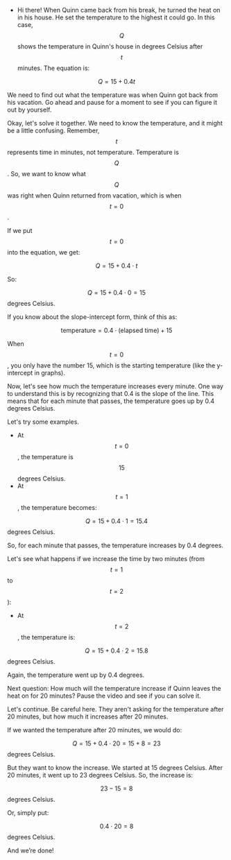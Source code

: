 - Hi there! When Quinn came back from his break, he turned the heat on in his house. He set the temperature to the highest it could go. In this case, $$Q$$ shows the temperature in Quinn's house in degrees Celsius after $$t$$ minutes. The equation is:

$$Q = 15 + 0.4t$$

We need to find out what the temperature was when Quinn got back from his vacation. Go ahead and pause for a moment to see if you can figure it out by yourself.

Okay, let's solve it together. We need to know the temperature, and it might be a little confusing. Remember, $$t$$ represents time in minutes, not temperature. Temperature is $$Q$$. So, we want to know what $$Q$$ was right when Quinn returned from vacation, which is when $$t = 0$$.

If we put $$t = 0$$ into the equation, we get:

$$Q = 15 + 0.4 \cdot t$$

So:

$$Q = 15 + 0.4 \cdot 0 = 15$$ degrees Celsius.

If you know about the slope-intercept form, think of this as:

$$\text{temperature} = 0.4 \cdot (\text{elapsed time}) + 15$$

When $$t = 0$$, you only have the number 15, which is the starting temperature (like the y-intercept in graphs).

Now, let's see how much the temperature increases every minute. One way to understand this is by recognizing that 0.4 is the slope of the line. This means that for each minute that passes, the temperature goes up by 0.4 degrees Celsius.

Let's try some examples. 

- At $$t = 0$$, the temperature is $$15$$ degrees Celsius.
- At $$t = 1$$, the temperature becomes:

$$Q = 15 + 0.4 \cdot 1 = 15.4$$ degrees Celsius. 

So, for each minute that passes, the temperature increases by 0.4 degrees.

Let's see what happens if we increase the time by two minutes (from $$t = 1$$ to $$t = 2$$):

- At $$t = 2$$, the temperature is:

$$Q = 15 + 0.4 \cdot 2 = 15.8$$ degrees Celsius.

Again, the temperature went up by 0.4 degrees.

Next question: How much will the temperature increase if Quinn leaves the heat on for 20 minutes? Pause the video and see if you can solve it.

Let's continue. Be careful here. They aren't asking for the temperature after 20 minutes, but how much it increases after 20 minutes.

If we wanted the temperature after 20 minutes, we would do:

$$Q = 15 + 0.4 \cdot 20 = 15 + 8 = 23$$ degrees Celsius.

But they want to know the increase. We started at 15 degrees Celsius. After 20 minutes, it went up to 23 degrees Celsius. So, the increase is:

$$23 - 15 = 8$$ degrees Celsius.

Or, simply put:

$$0.4 \cdot 20 = 8$$ degrees Celsius.

And we’re done!